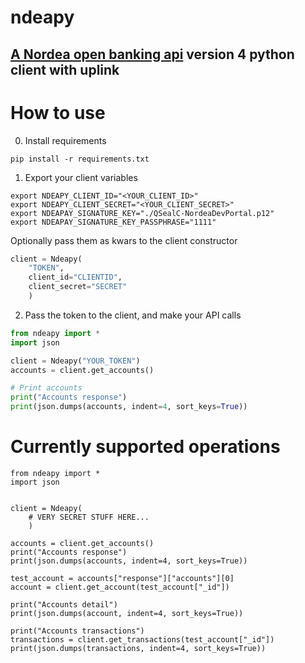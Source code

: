 # ndeapy 
## [A Nordea open banking api](https://developer.nordeaopenbanking.com/) version 4 python client with uplink

# How to use

0. Install requirements 

```shell
pip install -r requirements.txt
```

1. Export your client variables 

```shell
export NDEAPY_CLIENT_ID="<YOUR_CLIENT_ID>"
export NDEAPY_CLIENT_SECRET="<YOUR_CLIENT_SECRET>"
export NDEAPAY_SIGNATURE_KEY="./QSealC-NordeaDevPortal.p12"
export NDEAPAY_SIGNATURE_KEY_PASSPHRASE="1111"
```

Optionally pass them as kwars to the client constructor
```python
client = Ndeapy(
    "TOKEN",
    client_id="CLIENTID",
    client_secret="SECRET"
    )
```

2. Pass the token to the client, and make your API calls

```python
from ndeapy import *
import json

client = Ndeapy("YOUR_TOKEN")
accounts = client.get_accounts()

# Print accounts
print("Accounts response")
print(json.dumps(accounts, indent=4, sort_keys=True))
```

# Currently supported operations

```
from ndeapy import *
import json


client = Ndeapy(
    # VERY SECRET STUFF HERE...
    )

accounts = client.get_accounts()
print("Accounts response")
print(json.dumps(accounts, indent=4, sort_keys=True))

test_account = accounts["response"]["accounts"][0]
account = client.get_account(test_account["_id"])

print("Accounts detail")
print(json.dumps(account, indent=4, sort_keys=True))

print("Accounts transactions")
transactions = client.get_transactions(test_account["_id"])
print(json.dumps(transactions, indent=4, sort_keys=True))
```